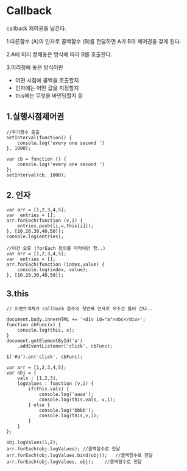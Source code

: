 # Callback
callback 제어권을 넘긴다.

1.다른함수 (A)의 인자로 콜백함수 (B)를 전달하면
A가 B의 제어권을 갖게 된다.

2.A에 미리 정해놓은 방식에 따라 B를 호출한다.

3.미리정해 놓은 방식이란
 - 어떤 시점에 콜백을 호출할지
 - 인자에는 어떤 값을 지정할지
 - this에는 무엇을 바인딩할지 등




## 1.실행시점제어권
```
//주기함수 호출
setInterval(function() {
	console.log('every one second ')
}, 1000);
```

```
var cb = function () {
	console.log('every one second ')
};
setInterval(cb, 1000);
```

## 2. 인자
```
var arr = [1,2,3,4,5];
var  entries = [];
arr.forEach(function (v,i) {
	entries.push([i,v,this[i]]);
}, [10,20,30,40,50]);
console.log(entries);

//이건 오류 (forEach 정의를 따라야만 함..)
var arr = [1,2,3,4,5];
var  entries = [];
arr.forEach(function (index,value) {
	console.log(index, value);
}, [10,20,30,40,50]);
```


## 3.this
```
// 이벤트객체가 callback 함수의 첫번째 인자로 무조건 들어 간다..

document.body.innerHTML += '<div id="a">abc</div>';
function cbFunc(x) {
	console.log(this, x);
}
document.getElementById('a')
	.addEventListener('click', cbFunc);

$('#a').on('click', cbFunc);
```

```		
var arr = [1,2,3,4,5];
var obj = {
	vals : [1,2,3],
	logValues : function (v,i) {
		if(this.vals) {
			console.log('aaaa');
			console.log(this.vals, v,i);
		} else {
			console.log('bbbb');
			console.log(this,v,i);
		}
	}
};

obj.logValues(1,2);
arr.forEach(obj.logValues);	//콜백함수로 전달
arr.forEach(obj.logValues.bind(obj));	//콜백함수로 전달
arr.forEach(obj.logValues, obj);	//콜백함수로 전달		
```

